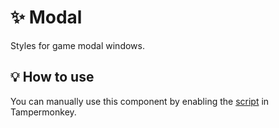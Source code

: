 # :sparkles: Modal

Styles for game modal windows.

## :bulb: How to use

You can manually use this component by enabling the [script](https://raw.githubusercontent.com/Neutrxl/Themed/main/src/General/Modal/Modal.user.js) in Tampermonkey.